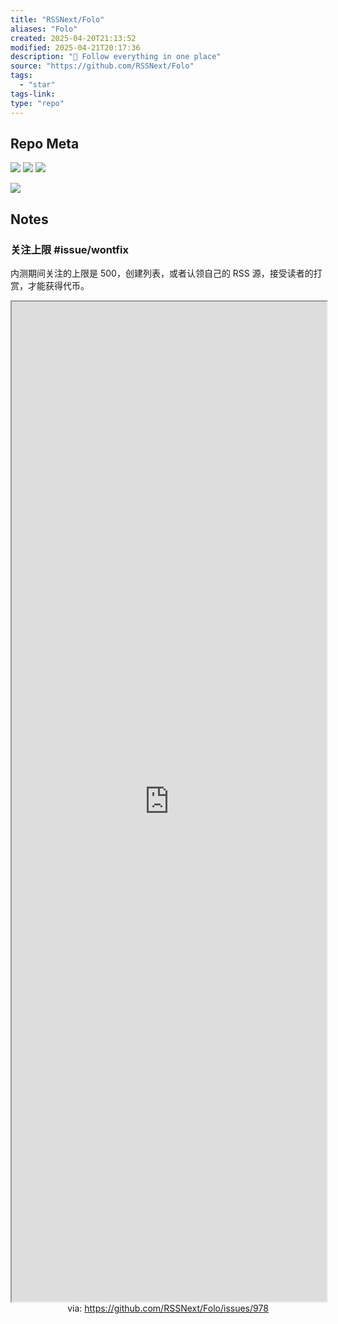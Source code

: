```yaml
---
title: "RSSNext/Folo"
aliases: "Folo"
created: 2025-04-20T21:13:52
modified: 2025-04-21T20:17:36
description: "🧡 Follow everything in one place"
source: "https://github.com/RSSNext/Folo"
tags:
  - "star"
tags-link:
type: "repo"
---
```


## Repo Meta

![](https://img.shields.io/github/stars/RSSNext/Folo?style=for-the-badge&label=stars) ![](https://img.shields.io/github/repo-size/RSSNext/Folo?style=for-the-badge&label=size) ![](https://img.shields.io/github/created-at/RSSNext/Folo?style=for-the-badge&label=since)

[![](https://github-readme-stats.vercel.app/api/pin/?username=RSSNext&repo=Folo&bg_color=00000000)](https://github.com/RSSNext/Folo)

## Notes

### 关注上限 #issue/wontfix

内测期间关注的上限是 500，创建列表，或者认领自己的 RSS 源，接受读者的打赏，才能获得代币。

<iframe src='https://github.com/RSSNext/Folo/issues/978' style='height:40vh;width:100%' class='iframe-radius' allow='fullscreen'></iframe>
<center>via: <a href='https://github.com/RSSNext/Folo/issues/978' target='_blank' class='external-link'>https://github.com/RSSNext/Folo/issues/978</a></center>
